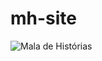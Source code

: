 # mh-site

![Mala de Histórias](https://github.com/altinodantas/mh-site/blob/main/assets/img/mala-de-historias.png?raw=true)
